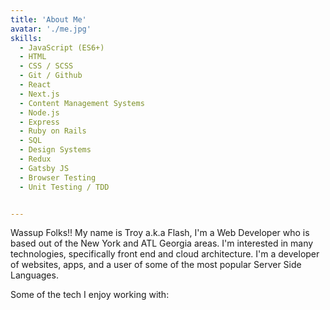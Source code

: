 ```yaml
---
title: 'About Me'
avatar: './me.jpg'
skills:
  - JavaScript (ES6+)
  - HTML
  - CSS / SCSS
  - Git / Github
  - React
  - Next.js
  - Content Management Systems
  - Node.js
  - Express
  - Ruby on Rails
  - SQL
  - Design Systems
  - Redux
  - Gatsby JS
  - Browser Testing
  - Unit Testing / TDD


---
```

Wassup Folks!! My name is Troy a.k.a Flash, I'm a Web Developer who is based out of the New York and ATL Georgia areas. I'm interested in many technologies, specifically front end and cloud architecture. I'm a developer of websites, apps, and a user of some of the most popular Server Side Languages. 

Some of the tech I enjoy working with: